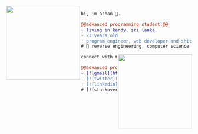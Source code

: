 <img align="left" height="200" src="https://media.giphy.com/media/ao9DUiTKH60XS/giphy.gif"/>

```diff
hi, im ashan 🔮.

@@advanced programming student.@@
+ living in kandy, sri lanka.
- 23 years old
! program engineer, web developer and shitposter
# 📖 reverse engineering, computer science
```

<img align="right" height="200" src="https://media.giphy.com/media/ac53c0RDcdiK7svmFl/giphy.gif"/>

```diff
connect with me :telephone:

@@advanced programming student.@@
+ [![gmail](https://img.shields.io/badge/pgp-0xB928720AEC532117-313131?style=flat-square&labelColor=313131&color=313131)](mailto:ashansube@gmail.com)   
- [![twitter](https://img.shields.io/badge/-@orhunp__-313131?style=flat-square&labelColor=313131&logo=twitter&logoColor=white&color=313131)](https://twitter.com/ashansube)  
! [![linkedin](https://img.shields.io/badge/-@orhunp-313131?style=flat-square&labelColor=313131&logo=LinkedIn&logoColor=white&color=313131)](https://www.linkedin.com/in/ashan-subawickrama/)  
# [![stackoverflow](https://img.shields.io/badge/-@orhunp-313131?style=flat-square&labelColor=313131&logo=Patreon&logoColor=white&color=313131)](https://stackoverflow.com/users/9517297/ashan-subawickrama)
```
